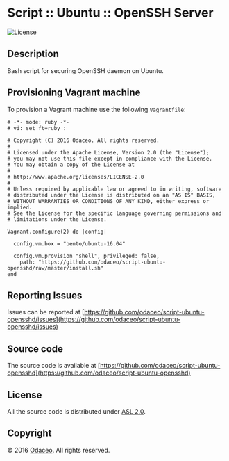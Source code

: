 # Script :: Ubuntu :: OpenSSH Server

[![License](https://img.shields.io/github/license/odaceo/script-ubuntu-opensshd)](LICENSE)

## Description

Bash script for securing OpenSSH daemon on Ubuntu.

## Provisioning Vagrant machine

To provision a Vagrant machine use the following ``Vagrantfile``:

``` shell
# -*- mode: ruby -*-
# vi: set ft=ruby :

# Copyright (C) 2016 Odaceo. All rights reserved.
#
# Licensed under the Apache License, Version 2.0 (the "License");
# you may not use this file except in compliance with the License.
# You may obtain a copy of the License at
#
# http://www.apache.org/licenses/LICENSE-2.0
#
# Unless required by applicable law or agreed to in writing, software
# distributed under the License is distributed on an "AS IS" BASIS,
# WITHOUT WARRANTIES OR CONDITIONS OF ANY KIND, either express or implied.
# See the License for the specific language governing permissions and
# limitations under the License.

Vagrant.configure(2) do |config|

  config.vm.box = "bento/ubuntu-16.04"
  
  config.vm.provision "shell", privileged: false, 
    path: "https://github.com/odaceo/script-ubuntu-opensshd/raw/master/install.sh"
end
```

## Reporting Issues

Issues can be reported at [https://github.com/odaceo/script-ubuntu-opensshd/issues](https://github.com/odaceo/script-ubuntu-opensshd/issues)

## Source code

The source code is available at [https://github.com/odaceo/script-ubuntu-opensshd](https://github.com/odaceo/script-ubuntu-opensshd)

## License

All the source code is distributed under [ASL 2.0](LICENSE).

## Copyright

© 2016 [Odaceo](http://odaceo.ch). All rights reserved.
